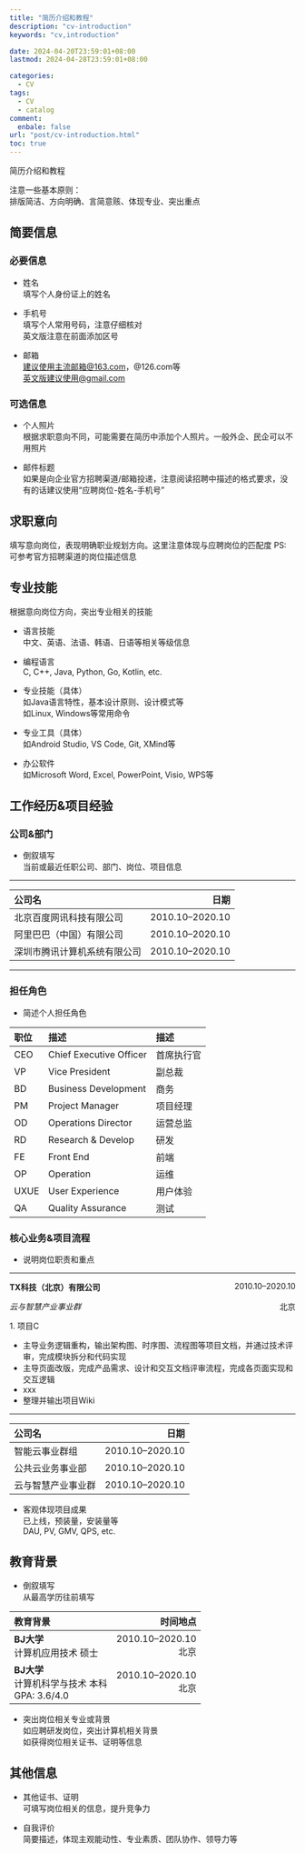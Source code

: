 ```yaml
---
title: "简历介绍和教程"
description: "cv-introduction"
keywords: "cv,introduction"

date: 2024-04-20T23:59:01+08:00
lastmod: 2024-04-28T23:59:01+08:00

categories:
  - CV
tags:
  - CV
  - catalog
comment:
  enbale: false
url: "post/cv-introduction.html"
toc: true
---
```


简历介绍和教程  

<!--more-->

注意一些基本原则：  
排版简洁、方向明确、言简意赅、体现专业、突出重点

## 简要信息
### 必要信息
* 姓名  
填写个人身份证上的姓名  

* 手机号  
填写个人常用号码，注意仔细核对  
英文版注意在前面添加区号  

* 邮箱  
建议使用主流邮箱@163.com，@126.com等  
英文版建议使用@gmail.com  

### 可选信息
* 个人照片  
根据求职意向不同，可能需要在简历中添加个人照片。一般外企、民企可以不用照片  

* 邮件标题  
如果是向企业官方招聘渠道/邮箱投递，注意阅读招聘中描述的格式要求，没有的话建议使用“应聘岗位-姓名-手机号”  

## 求职意向
填写意向岗位，表现明确职业规划方向。这里注意体现与应聘岗位的匹配度
PS: 可参考官方招聘渠道的岗位描述信息  

## 专业技能
根据意向岗位方向，突出专业相关的技能  

* 语言技能  
中文、英语、法语、韩语、日语等相关等级信息  

* 编程语言  
C, C++, Java, Python, Go, Kotlin, etc.  

* 专业技能（具体）  
如Java语言特性，基本设计原则、设计模式等  
如Linux, Windows等常用命令  

* 专业工具（具体）  
如Android Studio, VS Code, Git, XMind等  

* 办公软件  
如Microsoft Word, Excel, PowerPoint, Visio, WPS等  

## 工作经历&项目经验
### 公司&部门
* 倒叙填写  
当前或最近任职公司、部门、岗位、项目信息  

---
| 公司名 | 日期 |
| :--- | ---: |
| 北京百度网讯科技有限公司 | 2010.10–2020.10 |
| 阿里巴巴（中国）有限公司 | 2010.10–2020.10 |
| 深圳市腾讯计算机系统有限公司 | 2010.10–2020.10 |
---

### 担任角色
* 简述个人担任角色  

| 职位 | 描述 | 描述 |
| :--- | :--- | :--- |
| CEO | Chief Executive Officer | 首席执行官 |
| VP | Vice President | 副总裁 |
| BD | Business Development | 商务 |
| PM | Project Manager | 项目经理 |
| OD | Operations Director | 运营总监 |
| RD | Research & Develop | 研发 |
| FE | Front End | 前端 |
| OP | Operation | 运维 |
| UXUE | User Experience | 用户体验 |
| QA | Quality Assurance | 测试 |

### 核心业务&项目流程
* 说明岗位职责和重点  

---
<p style="text-align:left;"><b>TX科技（北京）有限公司</b><span style="float:right;">2010.10–2020.10</span></p>
<p style="text-align:left;"><i>云与智慧产业事业群</i><span style="float:right;">北京</span></p>
1. 项目C  

* 主导业务逻辑重构，输出架构图、时序图、流程图等项目文档，并通过技术评审，完成模块拆分和代码实现  
* 主导页面改版，完成产品需求、设计和交互文档评审流程，完成各页面实现和交互逻辑  
* xxx  
* 整理并输出项目Wiki  

---

| 公司名 | 日期 |
| :--- | ---: |
| 智能云事业群组 | 2010.10–2020.10 |
| 公共云业务事业部 | 2010.10–2020.10 |
| 云与智慧产业事业群 | 2010.10–2020.10 |

* 客观体现项目成果  
已上线，预装量，安装量等  
DAU, PV, GMV, QPS, etc.  

## 教育背景
* 倒叙填写  
从最高学历往前填写  

| 教育背景 | 时间地点 |
| :--- | ---: |
| **BJ大学**<br>计算机应用技术 硕士 | 2010.10–2020.10<br>北京 |
| **BJ大学**<br>计算机科学与技术 本科<br>GPA: 3.6/4.0 | 2010.10–2020.10<br>北京 |

* 突出岗位相关专业或背景  
如应聘研发岗位，突出计算机相关背景  
如获得岗位相关证书、证明等信息  

## 其他信息
* 其他证书、证明  
可填写岗位相关的信息，提升竞争力  

* 自我评价  
简要描述，体现主观能动性、专业素质、团队协作、领导力等  
